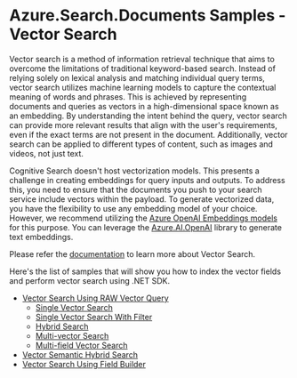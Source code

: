 # Azure.Search.Documents Samples - Vector Search

Vector search is a method of information retrieval technique that aims to overcome the limitations of traditional keyword-based search. Instead of relying solely on lexical analysis and matching individual query terms, vector search utilizes machine learning models to capture the contextual meaning of words and phrases. This is achieved by representing documents and queries as vectors in a high-dimensional space known as an embedding. By understanding the intent behind the query, vector search can provide more relevant results that align with the user's requirements, even if the exact terms are not present in the document. Additionally, vector search can be applied to different types of content, such as images and videos, not just text.

Cognitive Search doesn't host vectorization models. This presents a challenge in creating embeddings for query inputs and outputs. To address this, you need to ensure that the documents you push to your search service include vectors within the payload. To generate vectorized data, you have the flexibility to use any embedding model of your choice. However, we recommend utilizing the [Azure OpenAI Embeddings models](https://learn.microsoft.com/azure/cognitive-services/openai/how-to/embeddings) for this purpose. You can leverage the [Azure.AI.OpenAI](https://github.com/Azure/azure-sdk-for-net/blob/main/sdk/openai/Azure.AI.OpenAI/README.md) library to generate text embeddings.

Please refer the [documentation](https://learn.microsoft.com/azure/search/vector-search-overview) to learn more about Vector Search.

Here's the list of samples that will show you how to index the vector fields and perform vector search using .NET SDK.

* [Vector Search Using RAW Vector Query](https://github.com/Azure/azure-sdk-for-net/blob/main/sdk/search/Azure.Search.Documents/samples/Sample07_VectorSearch_UsingRawVectorQuery.md#vector-search-using-raw-vector-query)
     * [Single Vector Search](https://github.com/Azure/azure-sdk-for-net/blob/main/sdk/search/Azure.Search.Documents/samples/Sample07_VectorSearch_UsingRawVectorQuery.md#single-vector-search)
     * [Single Vector Search With Filter](https://github.com/Azure/azure-sdk-for-net/blob/main/sdk/search/Azure.Search.Documents/samples/Sample07_VectorSearch_UsingRawVectorQuery.md#single-vector-search-with-filter)
     * [Hybrid Search](https://github.com/Azure/azure-sdk-for-net/blob/main/sdk/search/Azure.Search.Documents/samples/Sample07_VectorSearch_UsingRawVectorQuery.md#hybrid-search)
     * [Multi-vector Search](https://github.com/Azure/azure-sdk-for-net/blob/main/sdk/search/Azure.Search.Documents/samples/Sample07_VectorSearch_UsingRawVectorQuery.md#multi-vector-search)
     * [Multi-field Vector Search](https://github.com/Azure/azure-sdk-for-net/blob/main/sdk/search/Azure.Search.Documents/samples/Sample07_VectorSearch_UsingRawVectorQuery.md#multi-field-vector-search)
* [Vector Semantic Hybrid Search](https://github.com/Azure/azure-sdk-for-net/blob/main/sdk/search/Azure.Search.Documents/samples/Sample07_VectorSearch_UsingSemanticHybridQuery.md)
* [Vector Search Using Field Builder](https://github.com/Azure/azure-sdk-for-net/blob/main/sdk/search/Azure.Search.Documents/samples/Sample07_VectorSearch_UsingFieldBuilder.md)
